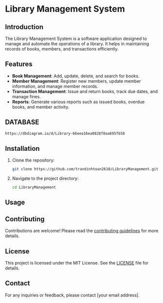 # Library Management System

## Introduction

The Library Management System is a software application designed to manage and automate the operations of a library. It
helps in maintaining records of books, members, and transactions efficiently.

## Features

- **Book Management**: Add, update, delete, and search for books.
- **Member Management**: Register new members, update member information, and manage member records.
- **Transaction Management**: Issue and return books, track due dates, and manage fines.
- **Reports**: Generate various reports such as issued books, overdue books, and member activity.

## DATABASE

```sh
https://dbdiagram.io/d/Library-66eea16ea0828f8aa695fb58
```

## Installation

1. Clone the repository:
    ```sh
    git clone https://github.com/trandinhtoan2610/LibraryManagement.git
    ```
2. Navigate to the project directory:
    ```sh
    cd LibraryManagement
    ```

## Usage

## Contributing

Contributions are welcome! Please read the [contributing guidelines](CONTRIBUTING.md) for more details.

## License

This project is licensed under the MIT License. See the [LICENSE](LICENSE) file for details.

## Contact

For any inquiries or feedback, please contact [your email address].
